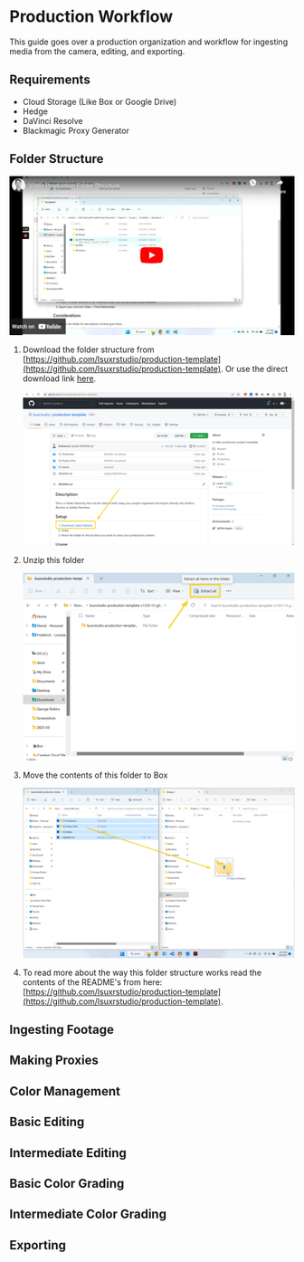# Production Workflow

This guide goes over a production organization and workflow for ingesting media from the camera, editing, and exporting.

## Requirements
* Cloud Storage (Like Box or Google Drive)
* Hedge
* DaVinci Resolve
* Blackmagic Proxy Generator 

## Folder Structure

[![Alt text](images/folder-structure-yt.png)](https://www.youtube.com/watch?v=BpPimhz_qJ4)

1. Download the folder structure from [https://github.com/lsuxrstudio/production-template](https://github.com/lsuxrstudio/production-template). Or use the direct download link [here](https://github.com/lsuxrstudio/production-template/zipball/main).
    
    ![Alt text](images/download-latest-release.png)

2. Unzip this folder 

    ![Alt text](images/extract-all.png)

3. Move the contents of this folder to Box

    ![Alt text](images/copy-paste-folders.png)

4. To read more about the way this folder structure works read the contents of the README's from here: [https://github.com/lsuxrstudio/production-template](https://github.com/lsuxrstudio/production-template). 

## Ingesting Footage

## Making Proxies

## Color Management

## Basic Editing

## Intermediate Editing

## Basic Color Grading

## Intermediate Color Grading

## Exporting